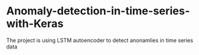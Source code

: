 # Anomaly-detection-in-time-series-with-Keras
The project is using LSTM autoencoder to detect anonamlies in time series data



